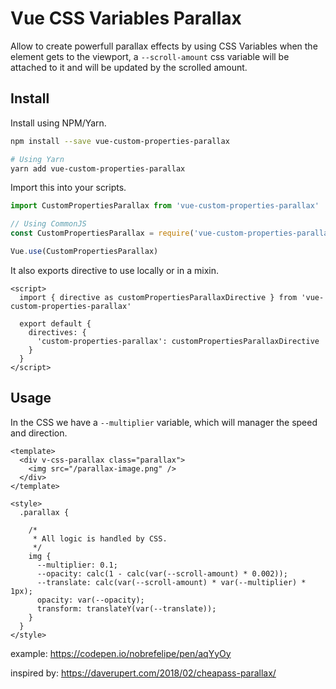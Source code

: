 # Vue CSS Variables Parallax

Allow to create powerfull parallax effects by using CSS Variables when the element gets to the viewport, a `--scroll-amount` css variable will be attached to it and will be updated by the scrolled amount.

## Install

Install using NPM/Yarn.

```sh
npm install --save vue-custom-properties-parallax

# Using Yarn
yarn add vue-custom-properties-parallax
```
Import this into your scripts.

```js
import CustomPropertiesParallax from 'vue-custom-properties-parallax'

// Using CommonJS
const CustomPropertiesParallax = require('vue-custom-properties-parallax')

Vue.use(CustomPropertiesParallax)
```

It also exports directive to use locally or in a mixin.

```vue
<script>
  import { directive as customPropertiesParallaxDirective } from 'vue-custom-properties-parallax'

  export default {
    directives: {
      'custom-properties-parallax': customPropertiesParallaxDirective
    }
  }
</script>
```

## Usage

In the CSS we have a `--multiplier` variable, which will manager the speed and direction.

```vue
<template>
  <div v-css-parallax class="parallax">
    <img src="/parallax-image.png" />
  </div>
</template>

<style>
  .parallax {

    /*
     * All logic is handled by CSS.
     */
    img {
      --multiplier: 0.1;
      --opacity: calc(1 - calc(var(--scroll-amount) * 0.002));
      --translate: calc(var(--scroll-amount) * var(--multiplier) * 1px);
      opacity: var(--opacity);
      transform: translateY(var(--translate));
    }
  }
</style>
```

example: https://codepen.io/nobrefelipe/pen/aqYyOy

inspired by: https://daverupert.com/2018/02/cheapass-parallax/
